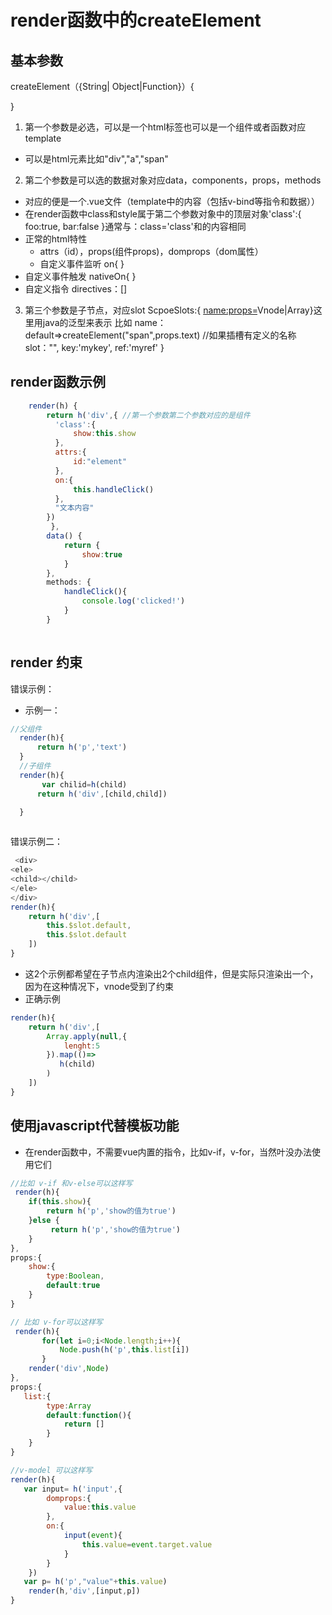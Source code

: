 # render函数中的createElement
## 基本参数 
createElement（{String| Object|Function}）{

 }
1. 第一个参数是必选，可以是一个html标签也可以是一个组件或者函数对应template
 - 可以是html元素比如"div","a","span"
2. 第二个参数是可以选的数据对象对应data，components，props，methods
- 对应的便是一个.vue文件（template中的内容（包括v-bind等指令和数据））
- 在render函数中class和style属于第二个参数对象中的顶层对象'class':{
 foo:true,
 bar:false
}通常与：class='class'和的内容相同
- 正常的html特性
  - attrs（id），props(组件props)，domprops（dom属性）
  - 自定义事件监听 on{
  }
- 自定义事件触发 nativeOn{
}
- 自定义指令 directives：[]
3. 第三个参数是子节点，对应slot
ScpoeSlots:{
<name:props=>Vnode|Array<vnnode>}这里用java的泛型来表示
比如
name：default=>createElement("span",props.text)
//如果插槽有定义的名称
slot："",
key:'mykey',
ref:'myref'
}
## render函数示例
```javascript
    render(h) {
        return h('div',{ //第一个参数第二个参数对应的是组件
          'class':{
              show:this.show
          },
          attrs:{
              id:"element"
          },
          on:{
              this.handleClick()
          },
          "文本内容"
        })
         },
        data() {
            return {
                show:true
            }
        },
        methods: {
            handleClick(){
                console.log('clicked!')
            }
        }
    
```
## render 约束
错误示例：
- 示例一：
```javascript
//父组件
  render(h){
      return h('p','text')
  }
  //子组件
  render(h){
       var chilid=h(child)
      return h('div',[child,child])

  }
  
  ```
  错误示例二：
  ```javascript
   <div>
  <ele>
  <child></child>
  </ele>
  </div>
  render(h){
      return h('div',[
          this.$slot.default,
          this.$slot.default
      ])
  }
```
- 这2个示例都希望在子节点内渲染出2个child组件，但是实际只渲染出一个，因为在这种情况下，vnode受到了约束
- 正确示例
```javascript
render(h){
    return h('div',[
        Array.apply(null,{
            lenght:5
        }).map(()=>
           h(child)
        )
    ])
}
```
## 使用javascript代替模板功能
- 在render函数中，不需要vue内置的指令，比如v-if，v-for，当然叶没办法使用它们
```javascript
//比如 v-if 和v-else可以这样写
 render(h){
    if(this.show){
        return h('p','show的值为true')
    }else {
         return h('p','show的值为true')
    }
},
props:{
    show:{
        type:Boolean,
        default:true
    }
}

// 比如 v-for可以这样写
 render(h){
       for(let i=0;i<Node.length;i++){
           Node.push(h('p',this.list[i])
       }
    render('div',Node)
},
props:{
   list:{
        type:Array
        default:function(){
            return []
        }
    }
}

//v-model 可以这样写
render(h){
   var input= h('input',{
        domprops:{
            value:this.value
        },
        on:{
            input(event){
                this.value=event.target.value
            }
        }
    })
   var p= h('p',"value"+this.value)
    render(h,'div',[input,p])
}
```
